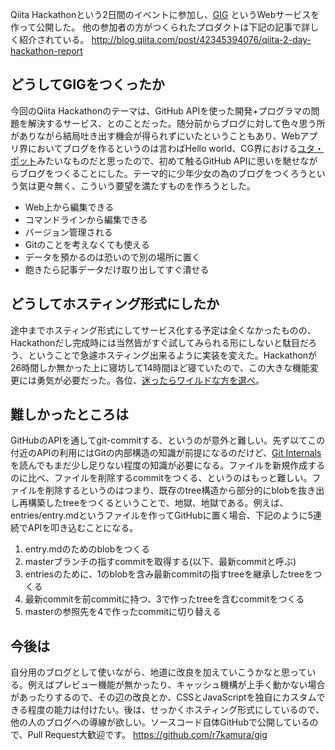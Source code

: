 Qiita Hackathonという2日間のイベントに参加し、[GIG](http://gig.herokuapp.com) というWebサービスを作って公開した。
他の参加者の方がつくられたプロダクトは下記の記事で詳しく紹介されている。
http://blog.qiita.com/post/42345394076/qiita-2-day-hackathon-report


## どうしてGIGをつくったか
今回のQiita Hackathonのテーマは、GitHub APIを使った開発+プログラマの問題を解決するサービス、とのことだった。随分前からブログに対して色々思う所がありながら結局吐き出す機会が得られずにいたということもあり、Webアプリ界においてブログを作るというのは言わばHello world、CG界における[ユタ・ポット](http://ja.wikipedia.org/wiki/Utah_teapot)みたいなものだと思ったので、初めて触るGitHub APIに思いを馳せながらブログをつくることにした。テーマ的に少年少女の為のブログをつくろうという気は更々無く、こういう要望を満たすものを作ろうとした。

* Web上から編集できる
* コマンドラインから編集できる
* バージョン管理される
* Gitのことを考えなくても使える
* データを預かるのは恐いので別の場所に置く
* 飽きたら記事データだけ取り出してすぐ潰せる


## どうしてホスティング形式にしたか
途中までホスティング形式にしてサービス化する予定は全くなかったものの、Hackathonだし完成時には当然皆がすぐ試してみられる形にしないと駄目だろう、ということで急遽ホスティング出来るように実装を変えた。Hackathonが26時間しか無かった上に寝坊して14時間ほど寝ていたので、この大きな機能変更には勇気が必要だった。各位、[迷ったらワイルドな方を選べ](https://www.google.co.jp/search?q=%22%E8%BF%B7%E3%81%A3%E3%81%9F%E3%82%89%E3%83%AF%E3%82%A4%E3%83%AB%E3%83%89%E3%81%AA%E6%96%B9%E3%82%92%E9%81%B8%E3%81%B9%22)。


## 難しかったところは
GitHubのAPIを通してgit-commitする、というのが意外と難しい。先ず以てこの付近のAPIの利用にはGitの内部構造の知識が前提になるのだけど、[Git Internals](http://git-scm.com/book/en/Git-Internals)を読んでもまだ少し足りない程度の知識が必要になる。ファイルを新規作成するのに比べ、ファイルを削除するcommitをつくる、というのはもっと難しい。ファイルを削除するというのはつまり、既存のtree構造から部分的にblobを抜き出し再構築したtreeをつくるということで、地獄、地獄である。例えば、entries/entry.mdというファイルを作ってGitHubに置く場合、下記のように5連続でAPIを叩き込むことになる。

1. entry.mdのためのblobをつくる
2. masterブランチの指すcommitを取得する(以下、最新commitと呼ぶ)
3. entriesのために、1のblobを含み最新commitの指すtreeを継承したtreeをつくる
4. 最新commitを前commitに持つ、3で作ったtreeを含むcommitをつくる
5. masterの参照先を4で作ったcommitに切り替える


## 今後は
自分用のブログとして使いながら、地道に改良を加えていこうかなと思っている。例えばプレビュー機能が無かったり、キャッシュ機構が上手く動かない場合があったりするので、その辺の改良とか、CSSとJavaScriptを独自にカスタムできる程度の能力は付けたい。後は、せっかくホスティング形式にしているので、他の人のブログへの導線が欲しい。ソースコード自体GitHubで公開しているので、Pull Request大歓迎です。
https://github.com/r7kamura/gig
